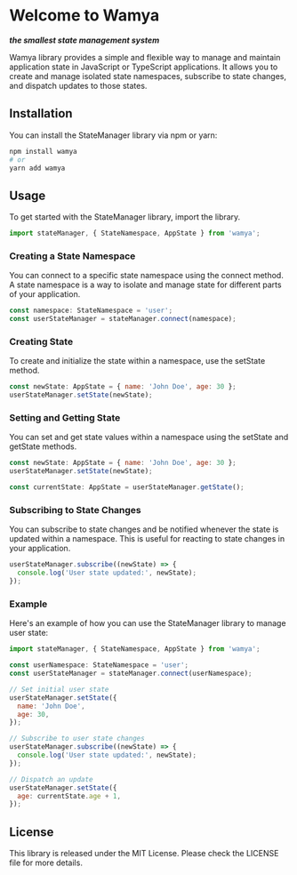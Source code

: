 # Welcome to Wamya

***the smallest state management system***

Wamya library provides a simple and flexible way to manage and maintain application state in JavaScript or TypeScript applications. It allows you to create and manage isolated state namespaces, subscribe to state changes, and dispatch updates to those states.

## Installation

You can install the StateManager library via npm or yarn:

```bash
npm install wamya
# or
yarn add wamya
```

## Usage

To get started with the StateManager library, import the library.

```js
import stateManager, { StateNamespace, AppState } from 'wamya';
```

### Creating a State Namespace

You can connect to a specific state namespace using the connect method. A state namespace is a way to isolate and manage state for different parts of your application.

```js
const namespace: StateNamespace = 'user';
const userStateManager = stateManager.connect(namespace);
```

### Creating State

To create and initialize the state within a namespace, use the setState method.

```js
const newState: AppState = { name: 'John Doe', age: 30 };
userStateManager.setState(newState);
```

### Setting and Getting State

You can set and get state values within a namespace using the setState and getState methods.

```js
const newState: AppState = { name: 'John Doe', age: 30 };
userStateManager.setState(newState);

const currentState: AppState = userStateManager.getState();
```

### Subscribing to State Changes

You can subscribe to state changes and be notified whenever the state is updated within a namespace. This is useful for reacting to state changes in your application.

```js
userStateManager.subscribe((newState) => {
  console.log('User state updated:', newState);
});
```

### Example

Here's an example of how you can use the StateManager library to manage user state:

```js
import stateManager, { StateNamespace, AppState } from 'wamya';

const userNamespace: StateNamespace = 'user';
const userStateManager = stateManager.connect(userNamespace);

// Set initial user state
userStateManager.setState({
  name: 'John Doe',
  age: 30,
});

// Subscribe to user state changes
userStateManager.subscribe((newState) => {
  console.log('User state updated:', newState);
});

// Dispatch an update
userStateManager.setState({
  age: currentState.age + 1,
});

```

## License

This library is released under the MIT License. Please check the LICENSE file for more details.
